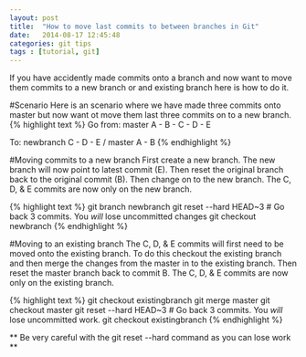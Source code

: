 ```yaml
---
layout: post
title:  "How to move last commits to between branches in Git"
date:   2014-08-17 12:45:48
categories: git tips
tags : [tutorial, git]
---
```


If you have accidently made commits onto a branch and now want to move them commits to a new branch or and existing branch here is how to do it.

#Scenario
Here is an scenario where we have made three commits onto master but now want ot move them last three commits on to a new branch.
{% highlight text %}
Go from:
master A - B - C - D - E

To:
newbranch      C - D - E
             /
master A - B
{% endhighlight %}


#Moving commits to a new branch
First create a new branch. The new branch will now point to latest commit (E). Then reset the original branch back to the original commit (B). Then change on to the new branch. The C, D, & E commits are now only on the new branch.

{% highlight text %}
git branch newbranch
git reset --hard HEAD~3 # Go back 3 commits. You *will* lose uncommitted changes
git checkout newbranch
{% endhighlight %}


#Moving to an existing branch
The C, D, & E commits will first need to be moved onto the existing branch. To do this checkout the existing branch and then merge the changes from the master in to the existing branch. Then reset the master branch back to commit B. The C, D, & E commits are now only on the existing branch.

{% highlight text %}
git checkout existingbranch
git merge master
git checkout master
git reset --hard HEAD~3 # Go back 3 commits. You *will* lose uncommitted work.
git checkout existingbranch
{% endhighlight %}


** Be very careful with the git reset --hard command as you can lose work **
